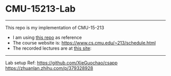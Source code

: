 # CMU-15213-Lab
---

This repo is my implementation of CMU-15-213

* I am using [this repo](https://github.com/codeAligned/CMU-15213-Lab) as reference
* The course website is: https://www.cs.cmu.edu/~213/schedule.html
* The recorded lectures are at [this site](https://scs.hosted.panopto.com/Panopto/Pages/Sessions/List.aspx#folderID=%22b96d90ae-9871-4fae-91e2-b1627b43e25e%22&view=0&maxResults=50): 

---

Lab setup Ref:
https://github.com/XieGuochao/csapp
https://zhuanlan.zhihu.com/p/379328928

